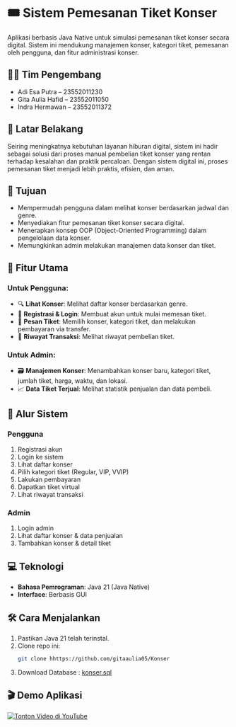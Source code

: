 # 🎟️ Sistem Pemesanan Tiket Konser

Aplikasi berbasis Java Native untuk simulasi pemesanan tiket konser secara digital. Sistem ini mendukung manajemen konser, kategori tiket, pemesanan oleh pengguna, dan fitur administrasi konser.

## 👨‍💻 Tim Pengembang
- Adi Esa Putra – 23552011230
- Gita Aulia Hafid – 23552011050
- Indra Hermawan – 23552011372

## 📌 Latar Belakang

Seiring meningkatnya kebutuhan layanan hiburan digital, sistem ini hadir sebagai solusi dari proses manual pembelian tiket konser yang rentan terhadap kesalahan dan praktik percaloan. Dengan sistem digital ini, proses pemesanan tiket menjadi lebih praktis, efisien, dan aman.

## 🎯 Tujuan

- Mempermudah pengguna dalam melihat konser berdasarkan jadwal dan genre.
- Menyediakan fitur pemesanan tiket konser secara digital.
- Menerapkan konsep OOP (Object-Oriented Programming) dalam pengelolaan data konser.
- Memungkinkan admin melakukan manajemen data konser dan tiket.

## 🧩 Fitur Utama

### Untuk Pengguna:
- 🔍 **Lihat Konser**: Melihat daftar konser berdasarkan genre.
- 🪪 **Registrasi & Login**: Membuat akun untuk mulai memesan tiket.
- 📝 **Pesan Tiket**: Memilih konser, kategori tiket, dan melakukan pembayaran via transfer.
- 📄 **Riwayat Transaksi**: Melihat riwayat pembelian tiket.

### Untuk Admin:
- 🗃️ **Manajemen Konser**: Menambahkan konser baru, kategori tiket, jumlah tiket, harga, waktu, dan lokasi.
- 📈 **Data Tiket Terjual**: Melihat statistik penjualan dan data pembeli.


## 🧠 Alur Sistem

### Pengguna
1. Registrasi akun
2. Login ke sistem
3. Lihat daftar konser
4. Pilih kategori tiket (Regular, VIP, VVIP)
5. Lakukan pembayaran
6. Dapatkan tiket virtual
7. Lihat riwayat transaksi

### Admin
1. Login admin
2. Lihat daftar konser & data penjualan
3. Tambahkan konser & detail tiket


## 💻 Teknologi

- **Bahasa Pemrograman**: Java 21 (Java Native)
- **Interface**: Berbasis GUI

## 🛠️ Cara Menjalankan
1. Pastikan Java 21 telah terinstal.
2. Clone repo ini:
   ```bash
   git clone hhttps://github.com/gitaaulia05/Konser
3. Download Database : <a href="/konser.sql">konser.sql</a>

## 🎬 Demo Aplikasi

[![Tonton Video di YouTube](https://img.youtube.com/vi/r3W1kWThiKI/0.jpg)](https://www.youtube.com/watch?v=r3W1kWThiKI)

